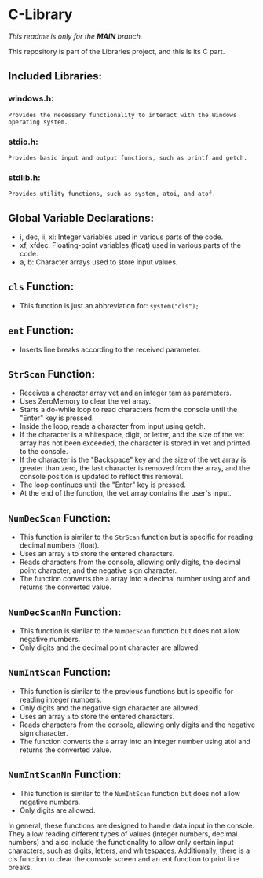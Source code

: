 # C-Library

*This readme is only for the **MAIN** branch.*

This repository is part of the Libraries project, and this is its C part.

## Included Libraries:
  ### windows.h:
    Provides the necessary functionality to interact with the Windows operating system.
  ### stdio.h:
    Provides basic input and output functions, such as printf and getch.
  ### stdlib.h:
    Provides utility functions, such as system, atoi, and atof.
  
  
## Global Variable Declarations:
  - i, dec, ii, xi: Integer variables used in various parts of the code.
  - xf, xfdec: Floating-point variables (float) used in various parts of the code.
  - a, b: Character arrays used to store input values.


## `cls` Function:
  - This function is just an abbreviation for: `system("cls");`


## `ent` Function:
  - Inserts line breaks according to the received parameter.


## `StrScan` Function:
  - Receives a character array vet and an integer tam as parameters.
  - Uses ZeroMemory to clear the vet array.
  - Starts a do-while loop to read characters from the console until the "Enter" key is pressed.
  - Inside the loop, reads a character from input using getch.
  - If the character is a whitespace, digit, or letter, and the size of the vet array has not been exceeded, the character is
  stored in vet and printed to the console.
  - If the character is the "Backspace" key and the size of the vet array is greater than zero, the last character is removed
  from the array, and the console position is updated to reflect this removal.
  - The loop continues until the "Enter" key is pressed.
  - At the end of the function, the vet array contains the user's input.


## `NumDecScan` Function:
  - This function is similar to the `StrScan` function but is specific for reading decimal numbers (float).
  - Uses an array `a` to store the entered characters.
  - Reads characters from the console, allowing only digits, the decimal point character, and the negative sign character.
  - The function converts the `a` array into a decimal number using atof and returns the converted value.


## `NumDecScanNn` Function:
  - This function is similar to the `NumDecScan` function but does not allow negative numbers.
  - Only digits and the decimal point character are allowed.


## `NumIntScan` Function:
  - This function is similar to the previous functions but is specific for reading integer numbers.
  - Only digits and the negative sign character are allowed.
  - Uses an array `a` to store the entered characters.
  - Reads characters from the console, allowing only digits and the negative sign character.
  - The function converts the `a` array into an integer number using atoi and returns the converted value.


## `NumIntScanNn` Function:
  - This function is similar to the `NumIntScan` function but does not allow negative numbers.
  - Only digits are allowed.
  
  
In general, these functions are designed to handle data input in the console. They allow reading different types of 
values (integer numbers, decimal numbers) and also include the functionality to allow only certain input characters,
such as digits, letters, and whitespaces. Additionally, there is a cls function to clear the console screen and an ent
function to print line breaks.
